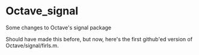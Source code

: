 # Octave_signal
Some changes to Octave's signal package

Should have made this before, but now, here's the first github'ed version of Octave/signal/firls.m.
